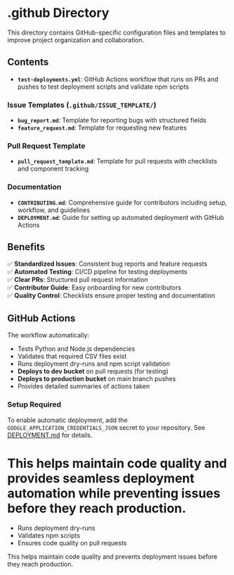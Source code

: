 # .github Directory

This directory contains GitHub-specific configuration files and templates to improve project organization and collaboration.

## Contents

- **`test-deployments.yml`**: GitHub Actions workflow that runs on PRs and pushes to test deployment scripts and validate npm scripts

### Issue Templates (`.github/ISSUE_TEMPLATE/`)
- **`bug_report.md`**: Template for reporting bugs with structured fields
- **`feature_request.md`**: Template for requesting new features

### Pull Request Template
- **`pull_request_template.md`**: Template for pull requests with checklists and component tracking

### Documentation
- **`CONTRIBUTING.md`**: Comprehensive guide for contributors including setup, workflow, and guidelines
- **`DEPLOYMENT.md`**: Guide for setting up automated deployment with GitHub Actions

## Benefits

✅ **Standardized Issues**: Consistent bug reports and feature requests  
✅ **Automated Testing**: CI/CD pipeline for testing deployments  
✅ **Clear PRs**: Structured pull request information  
✅ **Contributor Guide**: Easy onboarding for new contributors  
✅ **Quality Control**: Checklists ensure proper testing and documentation  

## GitHub Actions

The workflow automatically:
- Tests Python and Node.js dependencies
- Validates that required CSV files exist
- Runs deployment dry-runs and npm script validation
- **Deploys to dev bucket** on pull requests (for testing)
- **Deploys to production bucket** on main branch pushes
- Provides detailed summaries of actions taken

### Setup Required
To enable automatic deployment, add the `GOOGLE_APPLICATION_CREDENTIALS_JSON` secret to your repository. See [DEPLOYMENT.md](DEPLOYMENT.md) for details.

This helps maintain code quality and provides seamless deployment automation while preventing issues before they reach production.
=======
- Runs deployment dry-runs
- Validates npm scripts
- Ensures code quality on pull requests

This helps maintain code quality and prevents deployment issues before they reach production.
